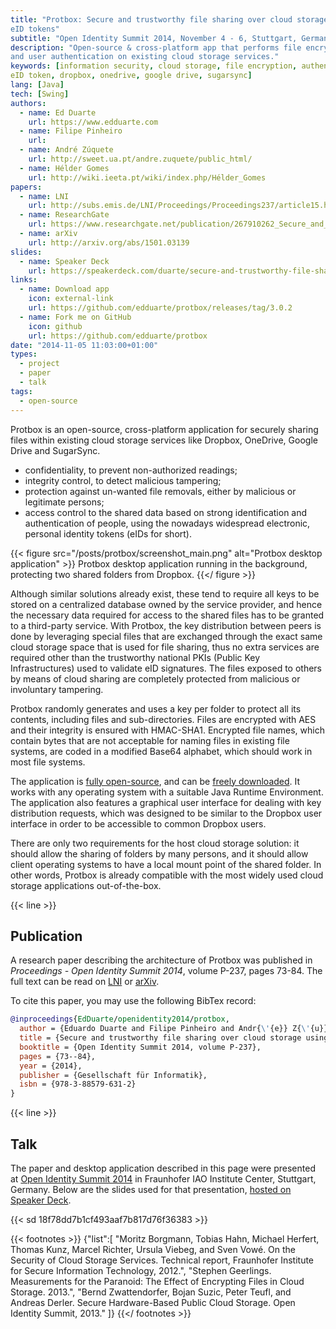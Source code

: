 ```yaml
---
title: "Protbox: Secure and trustworthy file sharing over cloud storage using
eID tokens"
subtitle: "Open Identity Summit 2014, November 4 - 6, Stuttgart, Germany"
description: "Open-source & cross-platform app that performs file encryption
and user authentication on existing cloud storage services."
keywords: [information security, cloud storage, file encryption, authentication,
eID token, dropbox, onedrive, google drive, sugarsync]
lang: [Java]
tech: [Swing]
authors:
  - name: Ed Duarte
    url: https://www.edduarte.com
  - name: Filipe Pinheiro
    url: 
  - name: André Zúquete
    url: http://sweet.ua.pt/andre.zuquete/public_html/
  - name: Hélder Gomes
    url: http://wiki.ieeta.pt/wiki/index.php/Hélder_Gomes
papers:
  - name: LNI
    url: http://subs.emis.de/LNI/Proceedings/Proceedings237/article15.html
  - name: ResearchGate
    url: https://www.researchgate.net/publication/267910262_Secure_and_trustworthy_file_sharing_over_cloud_storage_using_eID_tokens
  - name: arXiv
    url: http://arxiv.org/abs/1501.03139
slides:
  - name: Speaker Deck
    url: https://speakerdeck.com/duarte/secure-and-trustworthy-file-sharing-over-cloud-storage-using-eid-tokens
links:
  - name: Download app
    icon: external-link
    url: https://github.com/edduarte/protbox/releases/tag/3.0.2
  - name: Fork me on GitHub
    icon: github
    url: https://github.com/edduarte/protbox
date: "2014-11-05 11:03:00+01:00"
types:
  - project
  - paper
  - talk
tags:
  - open-source
---
```


Protbox is an open-source, cross-platform application for securely sharing files
within existing cloud storage services like Dropbox, OneDrive, Google Drive and
SugarSync.

- confidentiality, to prevent non-authorized readings;
- integrity control, to detect malicious tampering;
- protection against un-wanted file removals, either by malicious or legitimate
  persons;
- access control to the shared data based on strong identification and
  authentication of people, using the nowadays widespread electronic, personal
  identity tokens (eIDs for short).

{{< figure
  src="/posts/protbox/screenshot_main.png"
  alt="Protbox desktop application" >}}
Protbox desktop application running in the background, protecting two shared
folders from Dropbox.
{{</ figure >}}

Although similar solutions already exist, these tend to require all keys to be
stored on a centralized database owned by the service provider, and hence the
necessary data required for access to the shared files has to be granted to a
third-party service. With Protbox, the key distribution between peers is done by
leveraging special files that are exchanged through the exact same cloud storage
space that is used for file sharing, thus no extra services are required other
than the trustworthy national PKIs (Public Key Infrastructures) used to validate
eID signatures. The files exposed to others by means of cloud sharing are
completely protected from malicious or involuntary tampering.

Protbox randomly generates and uses a key per folder to protect all its
contents, including files and sub-directories. Files are encrypted with AES and
their integrity is ensured with HMAC-SHA1. Encrypted file names, which contain
bytes that are not acceptable for naming files in existing file systems, are
coded in a modified Base64 alphabet, which should work in most file systems.

The application is [fully open-source](https://github.com/edduarte/protbox), and
can be [freely
downloaded](https://github.com/edduarte/protbox/releases/tag/3.0.2). It works
with any operating system with a suitable Java Runtime Environment. The
application also features a graphical user interface for dealing with key
distribution requests, which was designed to be similar to the Dropbox user
interface in order to be accessible to common Dropbox users.

There are only two requirements for the host cloud storage solution: it should
allow the sharing of folders by many persons, and it should allow client
operating systems to have a local mount point of the shared folder. In other
words, Protbox is already compatible with the most widely used cloud storage
applications out-of-the-box.


{{< line >}}

## Publication

A research paper describing the architecture of Protbox was published in
_Proceedings - Open Identity Summit 2014_, volume P-237, pages 73-84. The full text can be read on
[LNI](http://subs.emis.de/LNI/Proceedings/Proceedings237/article15.html) or
[arXiv](http://arxiv.org/abs/1501.03139).

To cite this paper, you may use the following BibTex record:

```bibtex
@inproceedings{EdDuarte/openidentity2014/protbox,
  author = {Eduardo Duarte and Filipe Pinheiro and Andr{\'{e}} Z{\'{u}}quete and Helder Gomes},
  title = {Secure and trustworthy file sharing over cloud storage using eID tokens},
  booktitle = {Open Identity Summit 2014, volume P-237},
  pages = {73--84},
  year = {2014},
  publisher = {Gesellschaft für Informatik},
  isbn = {978-3-88579-631-2}
}
```


{{< line >}}

## Talk

The paper and desktop application described in this page were presented at [Open
Identity Summit 2014](https://go.eid.as/summit/) in Fraunhofer IAO Institute
Center, Stuttgart, Germany. Below are the slides used for that presentation,
[hosted on Speaker
Deck](https://speakerdeck.com/duarte/secure-and-trustworthy-file-sharing-over-cloud-storage-using-eid-tokens).

{{< sd 18f78dd7b1cf493aaf7b817d76f36383 >}}

{{< footnotes >}}
{"list":[
"Moritz Borgmann, Tobias Hahn, Michael Herfert, Thomas Kunz, Marcel Richter, Ursula Viebeg, and Sven Vowé. On the Security of Cloud Storage Services. Technical report, Fraunhofer Institute for Secure Information Technology, 2012.",
"Stephen Geerlings. Measurements for the Paranoid: The Effect of Encrypting Files in Cloud Storage. 2013.",
"Bernd Zwattendorfer, Bojan Suzic, Peter Teufl, and Andreas Derler. Secure Hardware-Based Public Cloud Storage. Open Identity Summit, 2013."
]}
{{</ footnotes >}}
